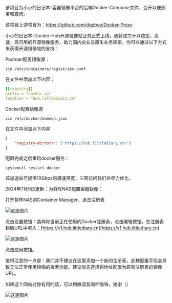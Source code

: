 该项目为小小的日记本-容器镜像平台的后端Docker-Compose文件，公开以便部署和查询。

该项目上游项目为：https://github.com/dqzboy/Docker-Proxy

小小的日记本-Docker-Hub开源镜像站业务正式上线，我将致力于以稳定，高速，高可用的开源镜像服务，助力国内企业云原生业务转型，你可以通过以下方式来获得开源镜像站的支持：

Podman配置镜像源：

```shell
vim /etc/containers/registries.conf
```

在文件中添加以下内容：

```yaml
[[registry]]
prefix = "docker.io"
location = "hub.littlediary.cn"
```

Docker配置镜像源

```shell
vim /etc/docker/daemon.json
```

在文件中添加以下内容

```json
{
	"registry-mirrors": ["https://hub.littlediary.cn/"]
}
```

配置完成之后重启docker服务：

```shell
systemctl restart docker
```

该加速站可提供10Gbps的满速带宽，三网访问我们会尽力优化。

2024年7月9日更新：为群晖NAS配置容器镜像：

打开群晖NAS的Container Manager，点击注册表

![这是图片](https://image.cloudyun.top/i/2024/07/10/xmpzfe.png "Magic Gardens")

点击设置按钮：选择你当前正在使用的Docker注册表，点击编辑按钮，在注册表镜像URL中填入：[https://v1.hub.littlediary.cn](https://v1.hub.littlediary.cn)

![这是图片](https://image.cloudyun.top/i/2024/07/10/xmqcs8.png "Magic Gardens")

点击应用按钮。

值得注意的一点是：我们并不建议在这里添加一个新的注册表，此种配置手段会导致无法正常使用镜像的搜索功能。建议优先选择将地址配置为原有注册表的镜像URL。

如果这个网站对你有用的话，可以稍微请我喝杯咖啡，谢谢（）

![这是图片](https://image.cloudyun.top/i/2024/07/25/xla4d4.jpg "Magic Gardens")

